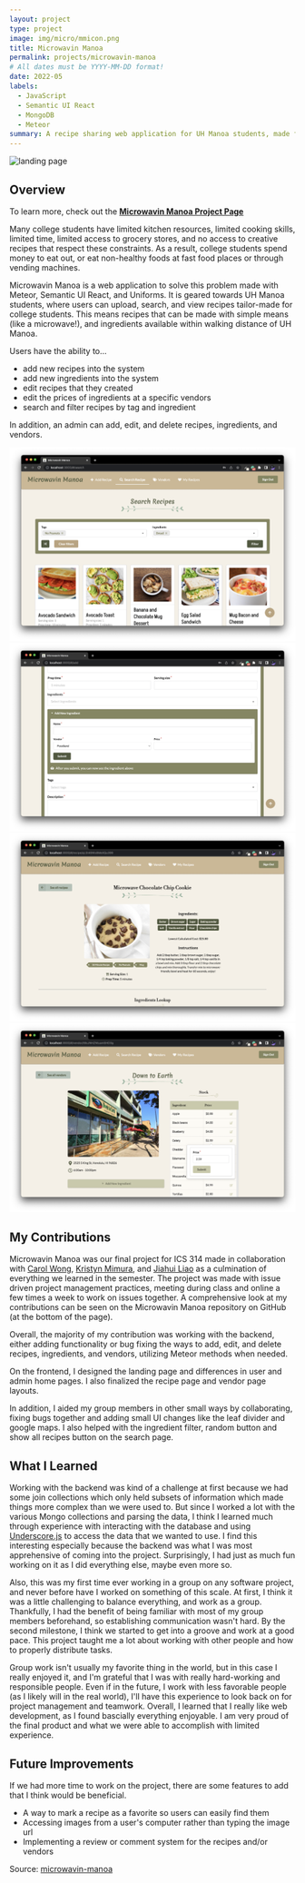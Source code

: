 ```yaml
---
layout: project
type: project
image: img/micro/mmicon.png
title: Microwavin Manoa
permalink: projects/microwavin-manoa
# All dates must be YYYY-MM-DD format!
date: 2022-05
labels:
  - JavaScript
  - Semantic UI React
  - MongoDB
  - Meteor
summary: A recipe sharing web application for UH Manoa students, made for ICS 314
---
```


<img class="img-fluid" src="../img/micro/landing1.png" alt="landing page">

## Overview

To learn more, check out the **[Microwavin Manoa Project Page](https://microwavin-manoa.github.io/)**

Many college students have limited kitchen resources, limited cooking skills, limited time, limited access to grocery stores, and no access to creative recipes that respect these constraints. As a result, college students spend money to eat out, or eat non-healthy foods at fast food places or through vending machines.

Microwavin Manoa is a web application to solve this problem made with Meteor, Semantic UI React, and Uniforms. It is geared towards UH Manoa students, where users can upload, search, and view recipes tailor-made for college students. This means recipes that can be made with simple means (like a microwave!), and ingredients available within walking distance of UH Manoa.

Users have the ability to...
* add new recipes into the system
* add new ingredients into the system
* edit recipes that they created
* edit the prices of ingredients at a specific vendors
* search and filter recipes by tag and ingredient

In addition, an admin can add, edit, and delete recipes, ingredients, and vendors.

<div class=container>
  <div class="row">
    <div class="col"><img class="img-fluid" src="../img/micro/mmsearch.png" alt="search page"></div>
    <div class="col"><img class="img-fluid" src="../img/micro/mmadding.png" alt="add recipe"></div>
  </div>
  <div class="row">
    <div class="col"><img class="img-fluid" src="../img/micro/mmrecipe.png" alt="recipe"></div>
    <div class="col"><img class="img-fluid" src="../img/micro/mmvendor.png" alt="vendor"></div>
  </div>
</div>

## My Contributions

Microwavin Manoa was our final project for ICS 314 made in collaboration with [Carol Wong](https://carolwong492.github.io/), [Kristyn Mimura](https://kristyn-mimura.github.io/), and [Jiahui Liao](https://jiahuiliao.github.io/) as a culmination of everything we learned in the semester. The project was made with issue driven project management practices, meeting during class and online a few times a week to work on issues together. A comprehensive look at my contributions can be seen on the Microwavin Manoa repository on GitHub (at the bottom of the page).

Overall, the majority of my contribution was working with the backend, either adding functionality or bug fixing the ways to add, edit, and delete recipes, ingredients, and vendors, utilizing Meteor methods when needed.

On the frontend, I designed the landing page and differences in user and admin home pages. I also finalized the recipe page and vendor page layouts.

In addition, I aided my group members in other small ways by collaborating, fixing bugs together and adding small UI changes like the leaf divider and google maps. I also helped with the ingredient filter, random button and show all recipes button on the search page.

## What I Learned

Working with the backend was kind of a challenge at first because we had some join collections which only held subsets of information which made things more complex than we were used to. But since I worked a lot with the various Mongo collections and parsing the data, I think I learned much through experience with interacting with the database and using [Underscore.js](https://underscorejs.org/#) to access the data that we wanted to use. I find this interesting especially because the backend was what I was most apprehensive of coming into the project. Surprisingly, I had just as much fun working on it as I did everything else, maybe even more so.

Also, this was my first time ever working in a group on any software project, and never before have I worked on something of this scale. At first, I think it was a little challenging to balance everything, and work as a group. Thankfully, I had the benefit of being familiar with most of my group members beforehand, so establishing communication wasn't hard. By the second milestone, I think we started to get into a groove and work at a good pace. This project taught me a lot about working with other people and how to properly distribute tasks.

Group work isn't usually my favorite thing in the world, but in this case I really enjoyed it, and I'm grateful that I was with really hard-working and responsible people. Even if in the future, I work with less favorable people (as I likely will in the real world), I'll have this experience to look back on for project management and teamwork. Overall, I learned that I really like web development, as I found bascially everything enjoyable. I am very proud of the final product and what we were able to accomplish with limited experience.

## Future Improvements

If we had more time to work on the project, there are some features to add that I think would be beneficial.
* A way to mark a recipe as a favorite so users can easily find them
* Accessing images from a user's computer rather than typing the image url
* Implementing a review or comment system for the recipes and/or vendors

Source: <a href="https://github.com/microwavin-manoa"><i class="large github icon "></i>microwavin-manoa</a>

<br><br>


